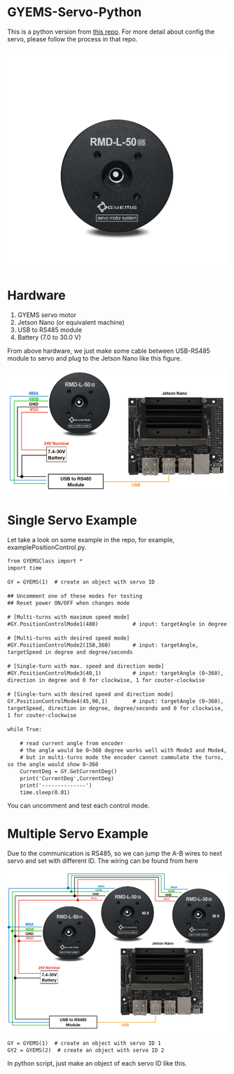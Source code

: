 # GYEMS-Servo-Python

This is a python version from [this repo](https://github.com/rasheeddo/GYEMS-Servo). For more detail about config the servo, please follow the process in that repo.

![](image/servo.png)

# Hardware
1. GYEMS servo motor
2. Jetson Nano (or equivalent machine)
3. USB to RS485 module
4. Battery (7.0 to 30.0 V)

From above hardware, we just make some cable between USB-RS485 module to servo and plug to the Jetson Nano like this figure.

![](image/wiring.PNG)

# Single Servo Example

Let take a look on some example in the repo, for example, examplePositionControl.py.
```
from GYEMSClass import *
import time

GY = GYEMS(1)  # create an object with servo ID

## Uncomment one of these modes for testing
## Reset power ON/OFF when changes mode

# [Multi-turns with maximum speed mode]
#GY.PositionControlMode1(480)			# input: targetAngle in degree  

# [Multi-turns with desired speed mode]		
#GY.PositionControlMode2(150,360)		# input: targetAngle, targetSpeed in degree and degree/seconds 	

# [Single-turn with max. speed and direction mode]										
#GY.PositionControlMode3(40,1)			# input: targetAngle (0~360), direction in degree and 0 for clockwise, 1 for couter-clockwise	

# [Single-turn with desired speed and direction mode]	
GY.PositionControlMode4(45,90,1)		# input: targetAngle (0~360), targetSpeed, direction in degree, degree/seconds and 0 for clockwise, 1 for couter-clockwise

while True:

	# read current angle from encoder
	# the angle would be 0~360 degree works well with Mode3 and Mode4, 
	# but in multi-turns mode the encoder cannot cummulate the turns, so the angle would show 0~360
	CurrentDeg = GY.GetCurrentDeg()
	print('CurrentDeg',CurrentDeg)
	print('--------------')
	time.sleep(0.01)
```
You can uncomment and test each control mode. 
  
# Multiple Servo Example
Due to the communication is RS485, so we can jump the A-B wires to next servo and set with different ID. The wiring can be found from here

![](image/multipleservo.PNG)

```
GY = GYEMS(1)  # create an object with servo ID 1
GY2 = GYEMS(2)  # create an object with servo ID 2
```
In python script, just make an object of each servo ID like this.
  
